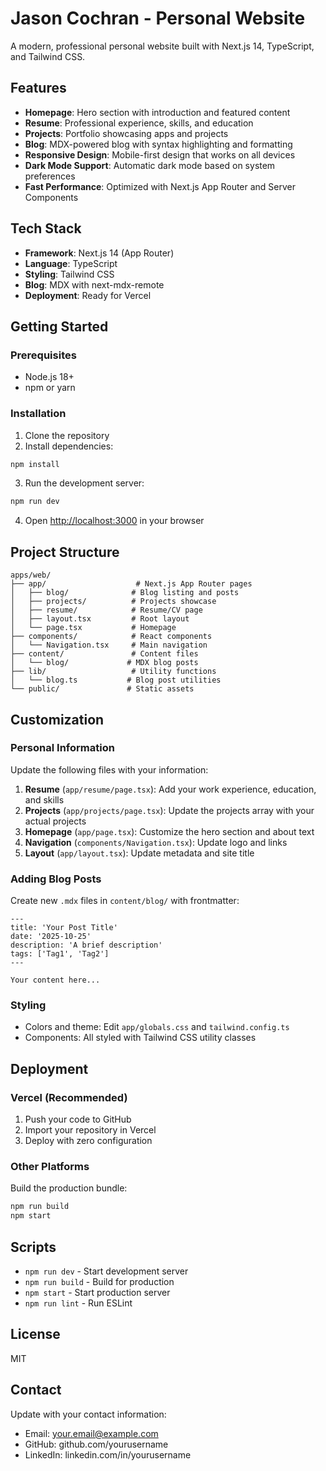 # Jason Cochran - Personal Website

A modern, professional personal website built with Next.js 14, TypeScript, and Tailwind CSS.

## Features

- **Homepage**: Hero section with introduction and featured content
- **Resume**: Professional experience, skills, and education
- **Projects**: Portfolio showcasing apps and projects
- **Blog**: MDX-powered blog with syntax highlighting and formatting
- **Responsive Design**: Mobile-first design that works on all devices
- **Dark Mode Support**: Automatic dark mode based on system preferences
- **Fast Performance**: Optimized with Next.js App Router and Server Components

## Tech Stack

- **Framework**: Next.js 14 (App Router)
- **Language**: TypeScript
- **Styling**: Tailwind CSS
- **Blog**: MDX with next-mdx-remote
- **Deployment**: Ready for Vercel

## Getting Started

### Prerequisites

- Node.js 18+
- npm or yarn

### Installation

1. Clone the repository
2. Install dependencies:

```bash
npm install
```

3. Run the development server:

```bash
npm run dev
```

4. Open [http://localhost:3000](http://localhost:3000) in your browser

## Project Structure

```
apps/web/
├── app/                    # Next.js App Router pages
│   ├── blog/              # Blog listing and posts
│   ├── projects/          # Projects showcase
│   ├── resume/            # Resume/CV page
│   ├── layout.tsx         # Root layout
│   └── page.tsx           # Homepage
├── components/            # React components
│   └── Navigation.tsx     # Main navigation
├── content/               # Content files
│   └── blog/             # MDX blog posts
├── lib/                   # Utility functions
│   └── blog.ts           # Blog post utilities
└── public/               # Static assets
```

## Customization

### Personal Information

Update the following files with your information:

1. **Resume** (`app/resume/page.tsx`): Add your work experience, education, and skills
2. **Projects** (`app/projects/page.tsx`): Update the projects array with your actual projects
3. **Homepage** (`app/page.tsx`): Customize the hero section and about text
4. **Navigation** (`components/Navigation.tsx`): Update logo and links
5. **Layout** (`app/layout.tsx`): Update metadata and site title

### Adding Blog Posts

Create new `.mdx` files in `content/blog/` with frontmatter:

```mdx
---
title: 'Your Post Title'
date: '2025-10-25'
description: 'A brief description'
tags: ['Tag1', 'Tag2']
---

Your content here...
```

### Styling

- Colors and theme: Edit `app/globals.css` and `tailwind.config.ts`
- Components: All styled with Tailwind CSS utility classes

## Deployment

### Vercel (Recommended)

1. Push your code to GitHub
2. Import your repository in Vercel
3. Deploy with zero configuration

### Other Platforms

Build the production bundle:

```bash
npm run build
npm start
```

## Scripts

- `npm run dev` - Start development server
- `npm run build` - Build for production
- `npm start` - Start production server
- `npm run lint` - Run ESLint

## License

MIT

## Contact

Update with your contact information:
- Email: your.email@example.com
- GitHub: github.com/yourusername
- LinkedIn: linkedin.com/in/yourusername
